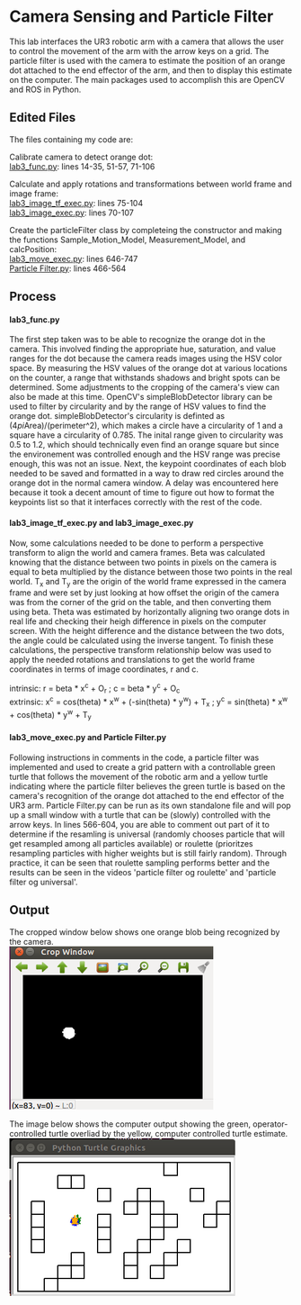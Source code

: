 # Camera Sensing and Particle Filter
This lab interfaces the UR3 robotic arm with a camera that allows the user to control the movement of the arm with the arrow keys on a grid. The particle filter is used with 
the camera to estimate the position of an orange dot attached to the end effector of the arm, and then to display this estimate on the computer. The main packages used to accomplish 
this are OpenCV and ROS in Python.

## Edited Files
The files containing my code are:    

Calibrate camera to detect orange dot:  
[lab3_func.py](https://github.com/monk200/Robotics_with_UR3_and_Gazebo/blob/main/Camera_Sensing_and_Particle_FIlter/lab3_func.py): lines 14-35, 51-57, 71-106  
  
Calculate and apply rotations and transformations between world frame and image frame:  
[lab3_image_tf_exec.py](https://github.com/monk200/Robotics_with_UR3_and_Gazebo/blob/main/Camera_Sensing_and_Particle_FIlter/lab3_image_tf_exec.py): lines 75-104  
[lab3_image_exec.py](https://github.com/monk200/Robotics_with_UR3_and_Gazebo/blob/main/Camera_Sensing_and_Particle_FIlter/lab3_image_exec.py): lines 70-107  
  
Create the particleFilter class by completeing the constructor and making the functions Sample_Motion_Model, Measurement_Model, and calcPosition:  
[lab3_move_exec.py](https://github.com/monk200/Robotics_with_UR3_and_Gazebo/blob/main/Camera_Sensing_and_Particle_FIlter/lab3_move_exec.py): lines 646-747  
[Particle Filter.py](https://github.com/monk200/Robotics_with_UR3_and_Gazebo/blob/main/Camera_Sensing_and_Particle_FIlter/Particle%20Filter.py): lines 466-564

## Process
#### lab3_func.py
The first step taken was to be able to recognize the orange dot in the camera. This involved finding the appropriate hue, saturation, and value ranges for the dot because the 
camera reads images using the HSV color space. By measuring the HSV values of the orange dot at various locations on the counter, a range that withstands shadows and bright spots 
can be determined. Some adjustments to the cropping of the camera's view can also be made at this time. OpenCV's simpleBlobDetector library can be used to filter by circularity 
and by the range of HSV values to find the orange dot. simpleBlobDetector's circularity is definted as (4*pi*Area)/(perimeter^2), which makes a circle have a circularity of 1 and 
a square have a circularity of 0.785. The inital range given to circularity was 0.5 to 1.2, which should technically even find an orange square but since the environement was 
controlled enough and the HSV range was precise enough, this was not an issue. Next, the keypoint coordinates of each blob needed to be saved and formatted in a way to draw red 
circles around the orange dot in the normal camera window. A delay was encountered here because it took a decent amount of time to figure out how to format the keypoints list so 
that it interfaces correctly with the rest of the code.
#### lab3_image_tf_exec.py and lab3_image_exec.py
Now, some calculations needed to be done to perform a perspective transform to align the world and camera frames. Beta was calculated knowing that the distance between two points 
in pixels on the camera is equal to beta multiplied by the distance between those two points in the real world. T<sub>x</sub> and T<sub>y</sub> are the origin of the world frame 
expressed in the camera frame and were set by just looking at how offset the origin of the camera was from the corner of the grid on the table, and then converting them using beta. Theta was 
estimated by horizontally aligning two orange dots in real life and checking their heigh difference in pixels on the computer screen. With the height difference and the distance 
between the two dots, the angle could be calculated using the inverse tangent. To finish these calculations, the perspective transform relationship below was used to apply the 
needed rotations and translations to get the world frame coordinates in terms of image coordinates, r and c.  
  
intrinsic: r = beta * x<sup>c</sup> + O<sub>r</sub> ; c = beta * y<sup>c</sup> + O<sub>c</sub>  
extrinsic: x<sup>c</sup> = cos(theta) * x<sup>w</sup> + (-sin(theta) * y<sup>w</sup>) + T<sub>x</sub> ; y<sup>c</sup> = sin(theta) * x<sup>w</sup> + cos(theta) * y<sup>w</sup> + T<sub>y</sub>  
#### lab3_move_exec.py and Particle Filter.py
Following instructions in comments in the code, a particle filter was implemented and used to create a grid pattern with a controllable green turtle that follows the movement of 
the robotic arm and a yellow turtle indicating where the particle filter believes the green turtle is based on the camera's recognition of the orange dot attached to the end effector of the UR3 arm. Particle Filter.py can be run as its own standalone file and will pop up a small window with a turtle that can be (slowly) controlled with the arrow 
keys. In lines 566-604, you are able to comment out part of it to determine if the resamling is universal (randomly chooses particle that will get resampled among all particles 
available) or roulette (prioritzes resampling particles with higher weights but is still fairly random). Through practice, it can be seen that roulette sampling performs better and the results can be seen in the videos 'particle filter og roulette' and 'particle filter og universal'.

## Output
The cropped window below shows one orange blob being recognized by the camera.  
![Cropped Window](dot.png "Cropped Window")  
  
The image below shows the computer output showing the green, operator-controlled turtle overliad by the yellow, computer controlled turtle estimate.  
![Turtle](turtle.png "Turtle")
